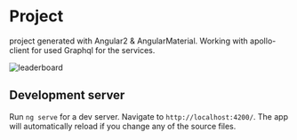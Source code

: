 # Project
project generated with Angular2 & AngularMaterial.
Working with apollo-client for used Graphql for the services.

![leaderboard](https://raw.githubusercontent.com/H4isan/studentProyect/master/schema.png)

## Development server

Run `ng serve` for a dev server. Navigate to `http://localhost:4200/`. The app will automatically reload if you change any of the source files.

